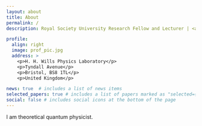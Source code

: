 ```yaml
---
layout: about
title: About
permalink: /
description: Royal Society University Research Fellow and Lecturer | <a href="http://www.bristol.ac.uk/physics/">School of Physics</a> | <a href="http://www.bristol.ac.uk">University of Bristol</a>, UK

profile:
  align: right
  image: prof_pic.jpg
  address: >
    <p>H. H. Wills Physics Laboratory</p>
    <p>Tyndall Avenue</p>
    <p>Bristol, BS8 1TL</p>
    <p>United Kingdom</p>

news: true  # includes a list of news items
selected_papers: true # includes a list of papers marked as "selected={true}"
social: false # includes social icons at the bottom of the page
---
```


I am theoretical quantum physicist.